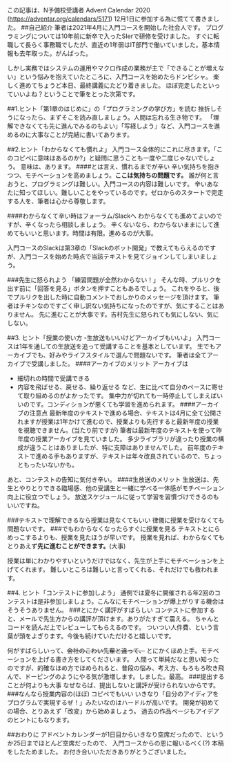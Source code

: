 この記事は、N予備校受講者 Advent Calendar 2020 (https://adventar.org/calendars/5171) 12月1日に参加する為に慌てて書きました。
##自己紹介
筆者は2021年4月に入門コースを開始した社会人です。
プログラミングについては10年前に新卒で入ったSIerで研修を受けました。
すぐに転職して長らく事務職でしたが、直近の1年弱はIT部門で働いていました。基本情報も去年取った。がんばった。

しかし実務ではシステムの運用やマクロ作成の業務が主で「できることが増えない」という悩みを抱えていたところに、入門コースを始めたらドンピシャ。
楽しく進めてちょうど本日、最終講義にたどり着きました。
ほぼ完走したといっていいよね？ということで筆をとった次第です。

##1.ヒント「第1章のはじめに」の「プログラミングの学び方」を読む
挫折しそうになったら、まずそこを読み直しましょう。人間は忘れる生き物です。
「理解できなくても先に進んでみるのもよい」「写経しよう」など、入門コースを進めるのに大事なことが完結に書いてあります。

##2.ヒント「わからなくても慣れよ」
入門コース全体的にこれに尽きます。「このコピペに意味はあるのか?」と疑問に思うことも一度や二度じゃないでしょう。
意味は、あります。
####とは言え、慣れるまでが辛い
辛い気持ちを抱きつつ、モチベーションを高めましょう。**ここは気持ちの問題です。**
誰が何と言おうと、プログラミングは難しい。入門コースの内容は難しいです。
辛いあなたに知ってほしい。難しいことをやっているのです。ゼロからのスタートで完走する人を、筆者は心から尊敬します。

####わからなくて辛い時はフォーラム/Slackへ
わからなくても進めてよいのですが、辛くなったら相談しましょう。
辛くないなら、わからないままにして進めてもいいと思います。時間は有限。進めるのが大事。

入門コースのSlackは第3章の「Slackのボット開発」で教えてもらえるのですが、入門コースを始めた時点で当該テキストを見てジョインしてしまいましょう。

###先生に怒られよう
「練習問題が全然わからない！」
そんな時、プルリクを出す前に「回答を見る」ボタンを押すこともあるでしょう。
これをやると、後でプルリクを出した時に自動コメントでおしかりのメッセージを頂けます。
筆者はチキンなのですごく申し訳ない気持ちになったのですが、気にすることはありません。
先に進むことが大事です。吉村先生に怒られても気にしない、気にしない。

##3. ヒント「授業の使い方 -生放送もいいけどアーカイブもいいよ」
入門コースは1年を通しての生放送を追って受講することを基本としています。
生でもアーカイブでも、好みやライフスタイルで選んで問題ないです。
筆者は全てアーカイブで受講しました。
####アーカイブのメリット
アーカイブは
- 細切れの時間で受講できる 
- 内容を飛ばせる、戻せる、繰り返せる
など、生に比べて自分のペースに寄せて取り組めるのがよかったです。
集中力が切れても一時停止してしまえばいいのです。コンディションが悪くても学習を進められます。
####アーカイブの注意点
最新年度のテキストで進める場合、テキストは4月に全て公開されますが授業は1年かけて進むので、授業よりも先行すると最新年度の授業を視聴できません。(当たり前ですが) 
筆者は最新年度のテキストを使って昨年度の授業アーカイブを見ていました。
多少ライブラリが違ったり授業の構成が違うことはありましたが、特に支障はありませんでした。
前年度のテキストで進める手もありますが、テキストは年々改良されているので、ちょっともったいないかも。

あと、コンテストの告知に気付き辛い。
####生放送のメリット
生放送は、先生とやりとりできる臨場感、他の受講生と一緒に学べる一体感がモチベーション向上に役立つでしょう。
放送スケジュールに従って学習を習慣づけできるのもいいですね。

###テキストで理解できるなら授業は見なくてもいい
律儀に授業を受けなくても問題ないです。
###でもわからなくなったらすぐに授業を見る
テキストとにらめっこするよりも、授業を見たほうが早いです。
授業を見れば、わからなくてもとりあえず**先に進むことができます。**(大事)

授業は単にわかりやすいというだけではなく、先生が上手にモチベーションを上げてくれます。
難しいところは難しいと言ってくれる、それだけでも救われます。

##4. ヒント「コンテストに参加しよう」
通例では夏冬に開催される年2回のコンテストは是非参加しましょう。こんなにモチベーションが爆上がりする機会はそうそうありません。
###とにかく講評がすばらしい
コンテストに参加すると、メールで先生方からの講評が頂けます。ありがたすぎて震える。
ちゃんとコードを読んだ上でレビューしてもらえるのです。
ついつい人件費、という言葉が頭をよぎります。今後も続けていただけると嬉しいです。

何がすばらしいって、~~会社のこわい先輩と違って、~~ とにかくほめ上手。モチベーションを上げる書き方をしてくださいます。
人間って単純だなと思い知ったのですが、的確なほめ方でほめられると、普段の悩み、考え方、もろもろ吹き飛んで、ドーピングのようにやる気が激増します。しました。最高。
###提出することが何よりも大事
なぜならば、提出しないと講評が受けられないからです。
###なんなら授業内容の(ほぼ) コピペでもいい
いきなり「自分のアイディアをプログラムで実現するぜ！」みたいなのはハードルが高いです。
開発が初めての場合、とりあえず「改変」から始めましょう。
過去の作品ページもアイデアのヒントにもなります。

##おわりに
アドベントカレンダーが1日目からいきなり空席だったので、というか25日までほとんど空席だったので、
入門コースからの恩に報いるべく(?) 本稿をしたためました。
お付き合いいただきありがとうございました。
